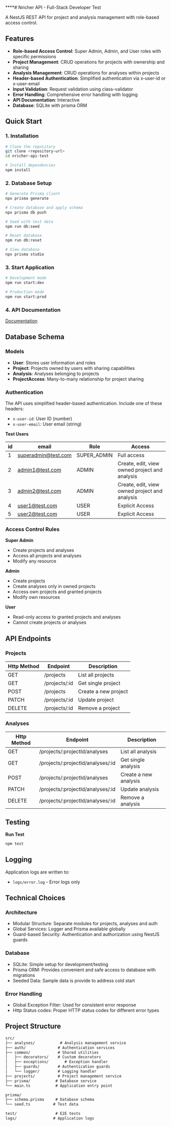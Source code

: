 ****# Nricher API - Full-Stack Developer Test

A NestJS REST API for project and analysis management with role-based access control.

## Features

- **Role-based Access Control**: Super Admin, Admin, and User roles with specific permissions
- **Project Management**: CRUD operations for projects with ownership and sharing
- **Analysis Management**: CRUD operations for analyses within projects
- **Header-based Authentication**: Simplified authentication via x-user-id or x-user-email
- **Input Validation**: Request validation using class-validator
- **Error Handling**: Comprehensive error handling with logging
- **API Documentation**: Interactive
- **Database**: SQLite with prisma ORM

## Quick Start
### 1. Installation
```bash
# Clone the repository
git clone <repository-url>
cd nricher-api-test

# Install dependencies
npm install
```

### 2. Database Setup
```bash
# Generate Prisma client
npx prisma generate

# Create database and apply schema
npx prisma db push

# Seed with test data
npm run db:seed

# Reset database
npm run db:reset

# View database
npx prisma studio
```

### 3. Start Application
```bash
# Development mode
npm run start:dev

# Production mode  
npm run start:prod
```

### 4. API Documentation

[Documentation](http://localhost:3000/api-docs)

## Database Schema

### Models
- **User**: Stores user information and roles
- **Project**: Projects owned by users with sharing capabilities
- **Analysis**: Analyses belonging to projects
- **ProjectAccess**: Many-to-many relationship for project sharing

### Authentication
The API uses simplified header-based authentication. Include one of these headers:
- `x-user-id`: User ID (number)
- `x-user-email`: User email (string)

 **Test Users**

 | id | email | Role | Access                                        |
 |----|-------|------|-----------------------------------------------|
 | 1  | superadmin@test.com  |   SUPER_ADMIN   | Full access                                   |
 | 2  | admin1@test.com |  ADMIN    | Create, edit, view owned project and analysis |
 | 3  | admin2@test.com  |    ADMIN  | Create, edit, view owned project and analysis                                              |
| 4  |    user1@test.com   |  USER    | Explicit Access                               |
| 5  |    user2@test.com   |   USER   | Explicit Access                               |

### Access Control Rules
**Super Admin**

- Create projects and analyses
- Access all projects and analyses
- Modify any resource

**Admin**

- Create projects
- Create analyses only in owned projects
- Access own projects and granted projects
- Modify own resources

**User**
- Read-only access to granted projects and analyses
- Cannot create projects or analyses

## API Endpoints
### Projects

  | Http Method | Endpoint  | Description          |
  |-------------|-----------|----------------------|
  | GET         | /projects | List all projects    |
  | GET    | /projects/:id        | Get single project   |
  | POST       | /projects     | Create a new project |
|    PATCH        |    /projects/:id        | Update project       |
|       DELETE          |    /projects/:id          | Remove a project     |


### Analyses

| Http Method | Endpoint  | Description           |
  |-------------|-----------|-----------------------|
| GET         | /projects/:projectId/analyses | List all analysis     |
| GET    | /projects/:projectId/analyses/:id         | Get single analysis   |
| POST       |  /projects/:projectId/analyses     | Create a new analysis |
|    PATCH        |    /projects/:projectId/analyses/:id         | Update analysis       |
|       DELETE          |    /projects/:projectId/analyses/:id       | Remove a analysis     |


## Testing

**Run Test**
```bash
npm test
```

## Logging
Application logs are written to:
- `logs/error.log` - Error logs only

## Technical Choices
### Architecture

- Modular Structure: Separate modules for projects, analyses and auth
- Global Services: Logger and Prisma available globally
- Guard-based Security: Authentication and authorization using NestJS guards

### Database

- SQLite: Simple setup for development/testing
- Prisma ORM: Provides convenient and safe access to database with migrations 
- Seeded Data: Sample data is provide to address cold start

### Error Handling

- Global Exception Filter: Used for consistent error response
- Http Status codes: Proper HTTP status codes for different error types

## Project Structure
```markdown
src/
├── analyses/           # Analysis management service
├── auth/              # Authentication services  
├── common/            # Shared utilities
│   ├── decorators/    # Custom decorators
│   ├── exceptions/       # Exception handler
│   ├── guards/        # Authentication guards
│   └── logger/        # Logging handler
├── projects/          # Project management service
├── prisma/           # Database service
└── main.ts           # Application entry point

prisma/
├── schema.prisma     # Database schema
└── seed.ts          # Test data

test/                 # E2E tests
logs/                # Application logs
```

